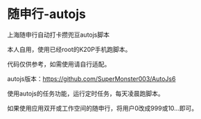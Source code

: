 # 随申行-autojs

上海随申行自动打卡攒兜豆autojs脚本

本人自用，使用已经root的K20P手机跑脚本。

代码仅供参考，如需使用请自行适配。

autojs版本：https://github.com/SuperMonster003/AutoJs6

使用autojs的任务功能，运行定时任务，每天凌晨跑脚本。

如果使用应用双开或工作空间的随申行，将用户0改成999或10...即可。
